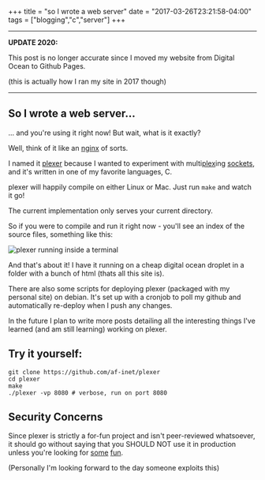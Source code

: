 +++
title = "so I wrote a web server"
date = "2017-03-26T23:21:58-04:00"
tags = ["blogging","c","server"]
+++

---

**UPDATE 2020:**

This post is no longer accurate since I moved my website from Digital Ocean to Github Pages.

(this is actually how I ran my site in 2017 though)

---

## So I wrote a web server...
... and you're using it right now! But wait, what is it exactly?

Well, think of it like an [nginx](https://en.wikipedia.org/wiki/Nginx) of sorts.

I named it [plexer](https://github.com/af-inet/plexer/) because I wanted to experiment with multi[plex](http://pubs.opengroup.org/onlinepubs/9699919799/functions/poll.html#tag_16_363)ing [sockets](https://en.wikipedia.org/wiki/Berkeley_sockets), and it's written in one of my favorite languages, C.

plexer will happily compile on either Linux or Mac. Just run `make` and watch it go!

The current implementation only serves your current directory.

So if you were to compile and run it right now - you'll see an index of the source files, something like this:

![plexer running inside a terminal](/img/about-this-blog.jpg)
 
And that's about it! I have it running on a cheap digital ocean droplet in a folder with a bunch of html (thats all this site is).

There are also some scripts for deploying plexer (packaged with my personal site) on debian. It's set up with a cronjob to poll my github and automatically re-deploy when I push any changes.

In the future I plan to write more posts detailing all the interesting things I've learned (and am still learning) working on plexer.

## Try it yourself:

```
git clone https://github.com/af-inet/plexer
cd plexer
make
./plexer -vp 8080 # verbose, run on port 8080
```

## Security Concerns
Since plexer is strictly a for-fun project and isn't peer-reviewed whatsoever, it should go without saying that you SHOULD NOT use it in production unless you're looking for [some](https://en.wikipedia.org/wiki/Buffer_overflow) [fun](https://en.wikipedia.org/wiki/Arbitrary_code_execution).

(Personally I'm looking forward to the day someone exploits this)


